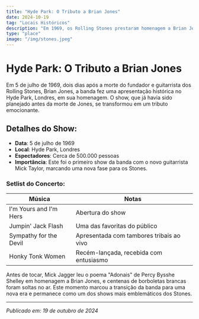 ```yaml
---
title: "Hyde Park: O Tributo a Brian Jones"
date: 2024-10-19
tag: "Locais Históricos"
description: "Em 1969, os Rolling Stones prestaram homenagem a Brian Jones em um show histórico no Hyde Park de Londres."
type: "place"
image: "/img/stones.jpeg"
---
```


# Hyde Park: O Tributo a Brian Jones

Em 5 de julho de 1969, dois dias após a morte do fundador e guitarrista dos Rolling Stones, Brian Jones, a banda fez uma apresentação histórica no Hyde Park, Londres, em sua homenagem. O show, que já havia sido planejado antes da morte de Jones, se transformou em um tributo emocionante.

## Detalhes do Show:
- **Data**: 5 de julho de 1969
- **Local**: Hyde Park, Londres
- **Espectadores**: Cerca de 500.000 pessoas
- **Importância**: Este foi o primeiro show da banda com o novo guitarrista Mick Taylor, marcando uma nova fase para os Stones.

### Setlist do Concerto:
| Música                    | Notas                                        |
|---------------------------|----------------------------------------------|
| I'm Yours and I'm Hers     | Abertura do show                             |
| Jumpin' Jack Flash         | Uma das favoritas do público                 |
| Sympathy for the Devil     | Apresentada com tambores tribais ao vivo     |
| Honky Tonk Women           | Recém-lançada, recebida com entusiasmo       |

Antes de tocar, Mick Jagger leu o poema "Adonais" de Percy Bysshe Shelley em homenagem a Brian Jones, e centenas de borboletas brancas foram soltas no ar. Este momento marcou a transição da banda para uma nova era e permanece como um dos shows mais emblemáticos dos Stones.

---

_Publicado em: 19 de outubro de 2024_
